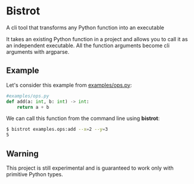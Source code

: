 # Bistrot
A cli tool that transforms any Python function into an executable


It takes an existing Python function in a project and allows you to call it as an independent executable. All the
 function arguments become cli arguments with argparse.

## Example
Let's consider this example from [examples/ops.py](examples/ops.py): 
```python
#examples/ops.py
def add(a: int, b: int) -> int:
    return a + b
```
We can call this function from the command line using **bistrot**:

```bash
$ bistrot examples.ops:add --x=2 --y=3
5
```

## Warning
This project is still experimental and is guaranteed to work only with primitive Python types.